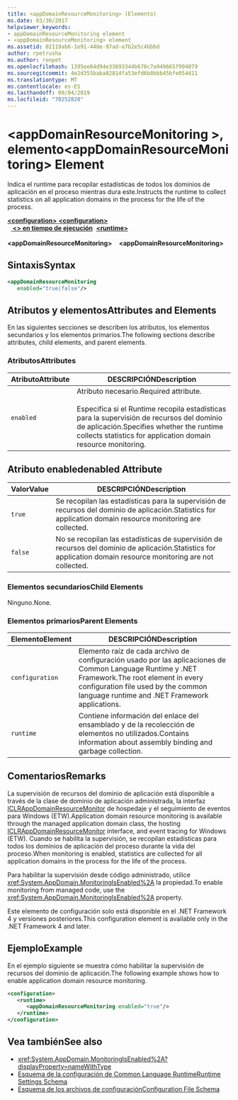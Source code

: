 ```yaml
---
title: <appDomainResourceMonitoring> (Elemento)
ms.date: 03/30/2017
helpviewer_keywords:
- appDomainResourceMonitoring element
- <appDomainResourceMonitoring> element
ms.assetid: 02119ab6-1e91-448e-97ad-e7b2e5c4bbbd
author: rpetrusha
ms.author: ronpet
ms.openlocfilehash: 1395ee64d94e33693344b678c7a949665f994079
ms.sourcegitcommit: 4e2d355baba82814fa53efd6b8bbb45bfe054d11
ms.translationtype: MT
ms.contentlocale: es-ES
ms.lasthandoff: 09/04/2019
ms.locfileid: "70252820"
---
```

# <a name="appdomainresourcemonitoring-element"></a><span data-ttu-id="68895-102">\<appDomainResourceMonitoring >, elemento</span><span class="sxs-lookup"><span data-stu-id="68895-102">\<appDomainResourceMonitoring> Element</span></span>
<span data-ttu-id="68895-103">Indica el runtime para recopilar estadísticas de todos los dominios de aplicación en el proceso mientras dura este.</span><span class="sxs-lookup"><span data-stu-id="68895-103">Instructs the runtime to collect statistics on all application domains in the process for the life of the process.</span></span>  
  
<span data-ttu-id="68895-104">[ **\<configuration>** ](../configuration-element.md)</span><span class="sxs-lookup"><span data-stu-id="68895-104">[**\<configuration>**](../configuration-element.md)</span></span>\
<span data-ttu-id="68895-105">&nbsp;&nbsp;[ **\<> en tiempo de ejecución**](runtime-element.md)</span><span class="sxs-lookup"><span data-stu-id="68895-105">&nbsp;&nbsp;[**\<runtime>**](runtime-element.md)</span></span>\
<span data-ttu-id="68895-106">&nbsp;&nbsp;&nbsp;&nbsp; **\<appDomainResourceMonitoring>**</span><span class="sxs-lookup"><span data-stu-id="68895-106">&nbsp;&nbsp;&nbsp;&nbsp;**\<appDomainResourceMonitoring>**</span></span>  
  
## <a name="syntax"></a><span data-ttu-id="68895-107">Sintaxis</span><span class="sxs-lookup"><span data-stu-id="68895-107">Syntax</span></span>  
  
```xml  
<appDomainResourceMonitoring    
   enabled="true|false"/>  
```  
  
## <a name="attributes-and-elements"></a><span data-ttu-id="68895-108">Atributos y elementos</span><span class="sxs-lookup"><span data-stu-id="68895-108">Attributes and Elements</span></span>  
 <span data-ttu-id="68895-109">En las siguientes secciones se describen los atributos, los elementos secundarios y los elementos primarios.</span><span class="sxs-lookup"><span data-stu-id="68895-109">The following sections describe attributes, child elements, and parent elements.</span></span>  
  
### <a name="attributes"></a><span data-ttu-id="68895-110">Atributos</span><span class="sxs-lookup"><span data-stu-id="68895-110">Attributes</span></span>  
  
|<span data-ttu-id="68895-111">Atributo</span><span class="sxs-lookup"><span data-stu-id="68895-111">Attribute</span></span>|<span data-ttu-id="68895-112">DESCRIPCIÓN</span><span class="sxs-lookup"><span data-stu-id="68895-112">Description</span></span>|  
|---------------|-----------------|  
|`enabled`|<span data-ttu-id="68895-113">Atributo necesario.</span><span class="sxs-lookup"><span data-stu-id="68895-113">Required attribute.</span></span><br /><br /> <span data-ttu-id="68895-114">Especifica si el Runtime recopila estadísticas para la supervisión de recursos del dominio de aplicación.</span><span class="sxs-lookup"><span data-stu-id="68895-114">Specifies whether the runtime collects statistics for application domain resource monitoring.</span></span>|  
  
## <a name="enabled-attribute"></a><span data-ttu-id="68895-115">Atributo enabled</span><span class="sxs-lookup"><span data-stu-id="68895-115">enabled Attribute</span></span>  
  
|<span data-ttu-id="68895-116">Valor</span><span class="sxs-lookup"><span data-stu-id="68895-116">Value</span></span>|<span data-ttu-id="68895-117">DESCRIPCIÓN</span><span class="sxs-lookup"><span data-stu-id="68895-117">Description</span></span>|  
|-----------|-----------------|  
|`true`|<span data-ttu-id="68895-118">Se recopilan las estadísticas para la supervisión de recursos del dominio de aplicación.</span><span class="sxs-lookup"><span data-stu-id="68895-118">Statistics for application domain resource monitoring are collected.</span></span>|  
|`false`|<span data-ttu-id="68895-119">No se recopilan las estadísticas de supervisión de recursos del dominio de aplicación.</span><span class="sxs-lookup"><span data-stu-id="68895-119">Statistics for application domain resource monitoring are not collected.</span></span>|  
  
### <a name="child-elements"></a><span data-ttu-id="68895-120">Elementos secundarios</span><span class="sxs-lookup"><span data-stu-id="68895-120">Child Elements</span></span>  
 <span data-ttu-id="68895-121">Ninguno.</span><span class="sxs-lookup"><span data-stu-id="68895-121">None.</span></span>  
  
### <a name="parent-elements"></a><span data-ttu-id="68895-122">Elementos primarios</span><span class="sxs-lookup"><span data-stu-id="68895-122">Parent Elements</span></span>  
  
|<span data-ttu-id="68895-123">Elemento</span><span class="sxs-lookup"><span data-stu-id="68895-123">Element</span></span>|<span data-ttu-id="68895-124">DESCRIPCIÓN</span><span class="sxs-lookup"><span data-stu-id="68895-124">Description</span></span>|  
|-------------|-----------------|  
|`configuration`|<span data-ttu-id="68895-125">Elemento raíz de cada archivo de configuración usado por las aplicaciones de Common Language Runtime y .NET Framework.</span><span class="sxs-lookup"><span data-stu-id="68895-125">The root element in every configuration file used by the common language runtime and .NET Framework applications.</span></span>|  
|`runtime`|<span data-ttu-id="68895-126">Contiene información del enlace del ensamblado y de la recolección de elementos no utilizados.</span><span class="sxs-lookup"><span data-stu-id="68895-126">Contains information about assembly binding and garbage collection.</span></span>|  
  
## <a name="remarks"></a><span data-ttu-id="68895-127">Comentarios</span><span class="sxs-lookup"><span data-stu-id="68895-127">Remarks</span></span>  
 <span data-ttu-id="68895-128">La supervisión de recursos del dominio de aplicación está disponible a través de la clase de dominio de aplicación administrada, la interfaz [ICLRAppDomainResourceMonitor](../../../unmanaged-api/hosting/iclrappdomainresourcemonitor-interface.md) de hospedaje y el seguimiento de eventos para Windows (ETW).</span><span class="sxs-lookup"><span data-stu-id="68895-128">Application domain resource monitoring is available through the managed application domain class, the hosting [ICLRAppDomainResourceMonitor](../../../unmanaged-api/hosting/iclrappdomainresourcemonitor-interface.md) interface, and event tracing for Windows (ETW).</span></span> <span data-ttu-id="68895-129">Cuando se habilita la supervisión, se recopilan estadísticas para todos los dominios de aplicación del proceso durante la vida del proceso.</span><span class="sxs-lookup"><span data-stu-id="68895-129">When monitoring is enabled, statistics are collected for all application domains in the process for the life of the process.</span></span>  
  
 <span data-ttu-id="68895-130">Para habilitar la supervisión desde código administrado, utilice <xref:System.AppDomain.MonitoringIsEnabled%2A> la propiedad.</span><span class="sxs-lookup"><span data-stu-id="68895-130">To enable monitoring from managed code, use the <xref:System.AppDomain.MonitoringIsEnabled%2A> property.</span></span>  
  
 <span data-ttu-id="68895-131">Este elemento de configuración solo está disponible en el .NET Framework 4 y versiones posteriores.</span><span class="sxs-lookup"><span data-stu-id="68895-131">This configuration element is available only in the .NET Framework 4 and later.</span></span>  
  
## <a name="example"></a><span data-ttu-id="68895-132">Ejemplo</span><span class="sxs-lookup"><span data-stu-id="68895-132">Example</span></span>  
 <span data-ttu-id="68895-133">En el ejemplo siguiente se muestra cómo habilitar la supervisión de recursos del dominio de aplicación.</span><span class="sxs-lookup"><span data-stu-id="68895-133">The following example shows how to enable application domain resource monitoring.</span></span>  
  
```xml  
<configuration>  
   <runtime>  
      <appDomainResourceMonitoring enabled="true"/>  
   </runtime>  
</configuration>  
```  
  
## <a name="see-also"></a><span data-ttu-id="68895-134">Vea también</span><span class="sxs-lookup"><span data-stu-id="68895-134">See also</span></span>

- <xref:System.AppDomain.MonitoringIsEnabled%2A?displayProperty=nameWithType>
- [<span data-ttu-id="68895-135">Esquema de la configuración de Common Language Runtime</span><span class="sxs-lookup"><span data-stu-id="68895-135">Runtime Settings Schema</span></span>](index.md)
- [<span data-ttu-id="68895-136">Esquema de los archivos de configuración</span><span class="sxs-lookup"><span data-stu-id="68895-136">Configuration File Schema</span></span>](../index.md)
